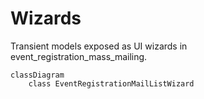 # Wizards

Transient models exposed as UI wizards in event_registration_mass_mailing.

```mermaid
classDiagram
    class EventRegistrationMailListWizard
```

